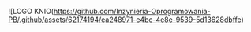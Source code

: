 
![LOGO KNIO(https://github.com/Inzynieria-Oprogramowania-PB/.github/assets/62174194/ea248971-e4bc-4e8e-9539-5d13628dbffe)
